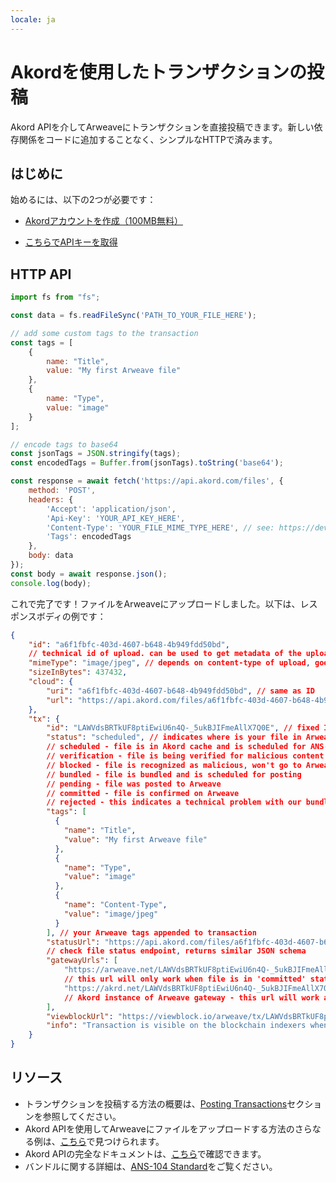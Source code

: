 ```yaml
---
locale: ja
---
```

# Akordを使用したトランザクションの投稿

Akord APIを介してArweaveにトランザクションを直接投稿できます。新しい依存関係をコードに追加することなく、シンプルなHTTPで済みます。

## はじめに

始めるには、以下の2つが必要です：

- [Akordアカウントを作成（100MB無料）](https://v2.akord.com/signup)

- [こちらでAPIキーを取得](https://v2.akord.com/account/developers)

## HTTP API

```js
import fs from "fs";

const data = fs.readFileSync('PATH_TO_YOUR_FILE_HERE');

// add some custom tags to the transaction
const tags = [
    {
        name: "Title",
        value: "My first Arweave file"
    },
    {
        name: "Type",
        value: "image"
    }
];

// encode tags to base64
const jsonTags = JSON.stringify(tags);
const encodedTags = Buffer.from(jsonTags).toString('base64');

const response = await fetch('https://api.akord.com/files', {
    method: 'POST',
    headers: {
        'Accept': 'application/json',
        'Api-Key': 'YOUR_API_KEY_HERE',
        'Content-Type': 'YOUR_FILE_MIME_TYPE_HERE', // see: https://developer.mozilla.org/en-US/docs/Web/HTTP/Basics_of_HTTP/MIME_types/Common_types
        'Tags': encodedTags
    },
    body: data
});
const body = await response.json();
console.log(body);
```

これで完了です！ファイルをArweaveにアップロードしました。以下は、レスポンスボディの例です：

```json
{
    "id": "a6f1fbfc-403d-4607-b648-4b949fdd50bd", 
    // technical id of upload. can be used to get metadata of the upload or file binary from Akord cache
    "mimeType": "image/jpeg", // depends on content-type of upload, goes as a tag
    "sizeInBytes": 437432,
    "cloud": {
        "uri": "a6f1fbfc-403d-4607-b648-4b949fdd50bd", // same as ID
        "url": "https://api.akord.com/files/a6f1fbfc-403d-4607-b648-4b949fdd50bd", // url to binary served from Akord cache
    },
    "tx": {
        "id": "LAWVdsBRTkUF8ptiEwiU6n4Q-_5ukBJIFmeAllX7Q0E", // fixed ID of Arweave transaction (ANS-104 data item ID)
        "status": "scheduled", // indicates where is your file in Arweave bundling context:
        // scheduled - file is in Akord cache and is scheduled for ANS-104 bundling
        // verification - file is being verified for malicious content
        // blocked - file is recognized as malicious, won't go to Arweave
        // bundled - file is bundled and is scheduled for posting
        // pending - file was posted to Arweave
        // committed - file is confirmed on Arweave
        // rejected - this indicates a technical problem with our bundling service
        "tags": [
          {
            "name": "Title",
            "value": "My first Arweave file"
          },
          {
            "name": "Type",
            "value": "image"
          },
          {
            "name": "Content-Type",
            "value": "image/jpeg"
          }
        ], // your Arweave tags appended to transaction
        "statusUrl": "https://api.akord.com/files/a6f1fbfc-403d-4607-b648-4b949fdd50bd/status",
        // check file status endpoint, returns similar JSON schema
        "gatewayUrls": [
            "https://arweave.net/LAWVdsBRTkUF8ptiEwiU6n4Q-_5ukBJIFmeAllX7Q0E",
            // this url will only work when file is in 'committed' status
            "https://akrd.net/LAWVdsBRTkUF8ptiEwiU6n4Q-_5ukBJIFmeAllX7Q0E"
            // Akord instance of Arweave gateway - this url will work always, even right after upload since it falls back to Akord cache when file is not yet on Arweave
        ],
        "viewblockUrl": "https://viewblock.io/arweave/tx/LAWVdsBRTkUF8ptiEwiU6n4Q-_5ukBJIFmeAllX7Q0E", // see your file on ViewBlock - this url will only work when file is in 'committed' status & indexed by ViewBlock
        "info": "Transaction is visible on the blockchain indexers when in the \"committed\" status.",
    }
}
```

## リソース
- トランザクションを投稿する方法の概要は、[Posting Transactions](../../concepts/post-transactions.md)セクションを参照してください。
- Akord APIを使用してArweaveにファイルをアップロードする方法のさらなる例は、[こちら](https://docs.akord.com/api-and-dev-tools/quickest-way-to-upload-to-arweave)で見つけられます。
- Akord APIの完全なドキュメントは、[こちら](https://api.akord.com/docs)で確認できます。
- バンドルに関する詳細は、[ANS-104 Standard](https://specs.g8way.io/#/view/xwOgX-MmqN5_-Ny_zNu2A8o-PnTGsoRb_3FrtiMAkuw)をご覧ください。